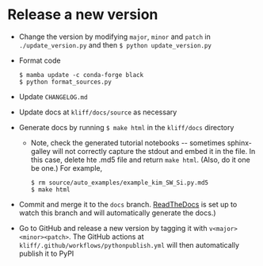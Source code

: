 # Release a new version

- Change the version by modifying `major`, `minor` and `patch` in `./update_version.py`
  and then `$ python update_version.py`

- Format code

  ```shell
  $ mamba update -c conda-forge black
  $ python format_sources.py
  ```

- Update `CHANGELOG.md`

- Update docs at `kliff/docs/source` as necessary

- Generate docs by running `$ make html` in the `kliff/docs` directory

  - Note, check the generated tutorial notebooks -- sometimes sphinx-galley will
    not correctly capture the stdout and embed it in the file. In this case,
    delete hte .md5 file and return `make html`. (Also, do it one be one.)
    For example,
    ```shell
    $ rm source/auto_examples/example_kim_SW_Si.py.md5
    $ make html
    ```

- Commit and merge it to the `docs` branch. [ReadTheDocs](https://readthedocs.org)
  is set up to watch this branch and will automatically generate the docs.)

- Go to GitHub and release a new version by tagging it with `v<major><minor><patch>`.
  The GitHub actions at `kliff/.github/workflows/pythonpublish.yml` will then
  automatically publish it to PyPI
